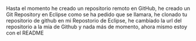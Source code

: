 Hasta el momento he creado un repositorio remoto en GitHub, he creado un Git Repository en Eclipse
como se ha pedido que se llamara, he clonado tu repositorio de github en mi Repostorio de Eclipse, he cambiado
la url del repositorio a la mia de Github y nada más de momento, ahora mismo estoy con el README